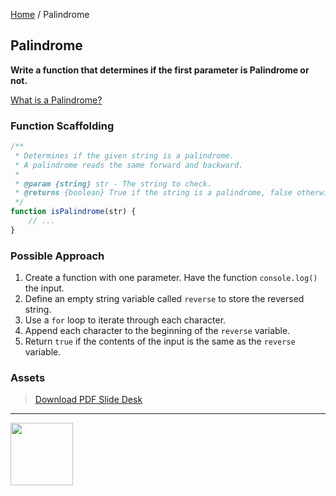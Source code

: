 [Home](/) / Palindrome

<style>@import url("//readme.codeadam.ca/readme.css");</style>

## Palindrome

**Write a function that determines if the first parameter is Palindrome or not.**

[What is a Palindrome?](https://en.wikipedia.org/wiki/Palindrome)

### Function Scaffolding

```javascript
/**
 * Determines if the given string is a palindrome.
 * A palindrome reads the same forward and backward.
 *
 * @param {string} str - The string to check.
 * @returns {boolean} True if the string is a palindrome, false otherwise.
 */
function isPalindrome(str) {
    // ...
}
```

### Possible Approach

1. Create a function with one parameter. Have the function `console.log()` the input.
2. Define an empty string variable called `reverse` to store the reversed string. 
3. Use a `for` loop to iterate through each character.
4. Append each character to the beginning of the `reverse` variable. 
5. Return `true` if the contents of the input is the same as the `reverse` variable.

### Assets

> [Download PDF Slide Desk](/pdfs/palindrome.pdf)

---

<a href="https://codeadam.ca">
<img src="https://cdn.codeadam.ca/images@1.0.0/codeadam-logo-coloured-horizontal.png" width="100">
</a>






